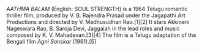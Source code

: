 _AATHMA BALAM_ (English: SOUL STRENGTH) is a 1964 Telugu romantic thriller film, produced by V. B. Rajendra Prasad under the Jagapathi Art Productions and directed by V. Madhusudhan Rao.[1][2] It stars Akkineni Nageswara Rao, B. Saroja Devi, Jaggaiah in the lead roles and music composed by K. V. Mahadevan.[3][4] The film is a Telugu adaptation of the Bengali film _Agni Sanskar_ (1961).[5]
